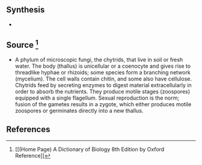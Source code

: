 ## Synthesis
- 
## Source [^1]
- A phylum of microscopic fungi, the chytrids, that live in soil or fresh water. The body (thallus) is unicellular or a coenocyte and gives rise to threadlike hyphae or rhizoids; some species form a branching network (mycelium). The cell walls contain chitin, and some also have cellulose. Chytrids feed by secreting enzymes to digest material extracellularly in order to absorb the nutrients. They produce motile stages (zoospores) equipped with a single flagellum. Sexual reproduction is the norm; fusion of the gametes results in a zygote, which either produces motile zoospores or germinates directly into a new thallus.
## References

[^1]: [[(Home Page) A Dictionary of Biology 8th Edition by Oxford Reference]]